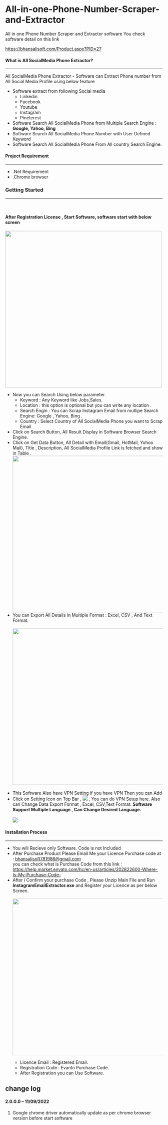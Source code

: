 
# All-in-one-Phone-Number-Scraper-and-Extractor
All in one Phone Number Scraper and Extractor software
You check software detail on this link

https://bhansalisoft.com/Product.aspx?PID=27

<h4>What is All SocialMedia Phone Extractor?</h4>
            <hr class="notop">
            <p>
                All SocialMedia Phone Extractor - Software can Extract Phone number from All Social Media Profile using below feature 
                <ul>
<li>Software  extract from following Social media
 <ul>
<li>Linkedin</li>      
<li>Facebook</li>            
<li>Youtube</li>       
<li>Instagram</li>       
   <li>Pineterest</li>  
</ul>
</li>
<li>
      Software Search All SocialMedia Phone from Multiple Search Engine : <b>Google, Yahoo, Bing</b>
                    </li>
	 <li>
                        Software Search All SocialMedia Phone Number with User Defined Keyword
                    </li>
<li>
                        Software Search All SocialMedia Phone From All country Search Engine.
                    </li>
                </ul>
            </p>
         <div class="page-header">
                <h4>Project Requirement </h4>
                <hr class="notop">
            </div>
            <ul>
                <li>.Net Requirement</li>
 <li>.Chrome browser</li>
            </ul>
 <div class="page-header">
                <h3>Getting Started</h3>
                <hr class="notop">
            </div>
            <br>
            <h4>After Registration License , Start Software, software start with below screen</h4>
			<img src="https://1.bp.blogspot.com/-GGQa8BJtqOw/YTozbN6qXfI/AAAAAAAAA_k/m_vPRMz_BvwbDTmnFIs8eJKkv3NMyqVKQCLcBGAsYHQ/s1290/02.png" width="500px"></img>
			 <ul>
                  <li>Now you can Search Using  below parameter.
				    <ul>
                  <li>Keyword :   Any Keyword like Jobs,Sales.</li>
				  <li>Location :  this option is optional but you can write any location .</li>
				   <li>Search Engin : You can Scrap Instagram Email from mutlipe Search Engine: Google , Yahoo, Bing .</li>
				   <li>Country : Select Country of All SocialMedia Phone you want to Scrap Email</li>
                </ul></li>
	 <li>Click on Search Button, All Result Display in Software Browser Search Engine.  </li>
		<li>Click on Get Data Button, All Detail with Email(Gmail, HotMail, Yohoo Mail), Title , Description, All SocialMedia Profile Link is fetched and show in Table .  </li>
		           <img src="https://1.bp.blogspot.com/-drSbPp12b7g/YToza0IK65I/AAAAAAAAA_c/6LUIpNJjdTk0okjwT3BrrgQm0x8J7XgZgCLcBGAsYHQ/s1290/04.png" width="500px"></img>
				   <li>You can Export All Details in Multiple Format : Excel, CSV , And Text Format.</li>
					<br/>
					 	<img src="https://1.bp.blogspot.com/-DDW8TU6YuRk/YTozbjG_NRI/AAAAAAAAA_o/eJgDxJlg3csIU4kAzHI4JR8ebHsUArXKgCLcBGAsYHQ/s1360/05.png" width="500px"></img>
				   	<br/>
						<br/>
				   <li>This Software Also have VPN Setting if you have VPN Then you can Add  
				   <br/>
				   <li> Click on Setting Icon on Top Bar , <img src="http://bhansalisoft.com/EvantoSnap/settingicon.png"></img> ,
				   You can do  VPN Setup here.  Also can Change Data Export Format , Excel, CSV,Text Format.
				   <b>Software Support Multiple Language , Can Change Desired Language.</b>
				   	<br/>
						<br/>
				   <img src="http://bhansalisoft.com/EvantoSnap/06.png"></img> 
				   </li>
              </ul>
			   <div class="page-header">
                <h4>Installation Process </h4>
                <hr class="notop">
            </div>
            <ul>
 <li>You will Recieve only Software. Code is not Included</li>
 <li>After Purchase Product Please Email Me your Licence Purchase code at : <a href="mailto:bhansalisoft781986@gmail.com">bhansalisoft781986@gmail.com</a>
<br/>you can check what is Purchase Code from this link :<a href="https://help.market.envato.com/hc/en-us/articles/202822600-Where-Is-My-Purchase-Code-"> https://help.market.envato.com/hc/en-us/articles/202822600-Where-Is-My-Purchase-Code-</a>
				</li>
	           <li>After i Confirm your purchase Code , Please Unzip Main File and Run <b>InstagramEmailExtractor.exe</b> and Register your Licence as per below Screen.</li>
			       <br/>
     			<img src="https://1.bp.blogspot.com/-Xf_crSO9Bqk/YTozX-OdEQI/AAAAAAAAA_Y/M78USb1bURwjo8wq27wUg4rB_bPc0a_kwCLcBGAsYHQ/s439/01.png" width="500px"></img>
			   <ul>
                  <li>Licence Email :   Registered Email.</li>
				  <li>Registration Code :  Evanto Purchase Code.</li>
				   <li>After Registration you can Use Software.</li>
                </ul>
            </ul>


<h2> change log </h2>
<h4 id="item-description__2-2-0-03-06-2020">2.0.0.0 – 11/09/2022</h4>
<ol>
    <li>Google chrome driver automatically update as per chrome browser version before start software</li>
   
</ol>

			
